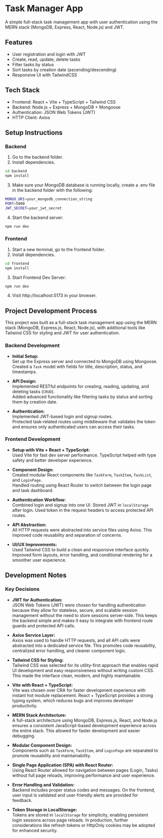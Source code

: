 # Task Manager App

A simple full-stack task management app with user authentication using the MERN stack (MongoDB, Express, React, Node.js) and JWT.

## Features

- User registration and login with JWT
- Create, read, update, delete tasks
- Filter tasks by status
- Sort tasks by creation date (ascending/descending)
- Responsive UI with TailwindCSS

## Tech Stack

- Frontend: React + Vite + TypeScript + Tailwind CSS
- Backend: Node.js + Express + MongoDB + Mongoose
- Authentication: JSON Web Tokens (JWT)
- HTTP Client: Axios

## Setup Instructions

### Backend

1. Go to the backend folder.
2. Install dependencies.
```bash
cd backend
npm install
```
3. Make sure your MongoDB database is running locally, create a .env file in the backend folder with the following:
```bash
MONGO_URI=your_mongodb_connection_string
PORT=5000
JWT_SECRET=your_jwt_secret
```
4. Start the backend server:
```bash
npm run dev
```

### Frontend
1. Start a new terminal, go to the frontend folder.
2. Install dependencies.
```bash
cd frontend
npm install
```
3. Start Frontend Dev Server:
```bash
npm run dev
```
4. Visit http://localhost:5173 in your browser.

## Project Development Process

This project was built as a full-stack task management app using the MERN stack (MongoDB, Express.js, React, Node.js), with additional tools like Tailwind CSS for styling and JWT for user authentication.

### Backend Development

- **Initial Setup:**  
  Set up the Express server and connected to MongoDB using Mongoose. Created a `Task` model with fields for title, description, status, and timestamps.

- **API Design:**  
  Implemented RESTful endpoints for creating, reading, updating, and deleting tasks (`CRUD`).  
  Added advanced functionality like filtering tasks by status and sorting them by creation date.

- **Authentication:**  
  Implemented JWT-based login and signup routes.  
  Protected task-related routes using middleware that validates the token and ensures only authenticated users can access their tasks.

### Frontend Development

- **Setup with Vite + React + TypeScript:**  
  Used Vite for fast dev server performance. TypeScript helped with type safety and better developer experience.

- **Component Design:**  
  Created modular React components like `TaskForm`, `TaskItem`, `TaskList`, and `LoginPage`.  
  Handled routing using React Router to switch between the login page and task dashboard.

- **Authentication Workflow:**  
  Combined login and signup into one UI. Stored JWT in `localStorage` after login. Used token in the request headers to access protected API routes.

- **API Abstraction:**  
  All HTTP requests were abstracted into service files using Axios. This improved code reusability and separation of concerns.

- **UI/UX Improvements:**  
  Used Tailwind CSS to build a clean and responsive interface quickly. Improved form layouts, error handling, and conditional rendering for a smoother user experience.

## Development Notes

### Key Decisions

- **JWT for Authentication:**  
  JSON Web Tokens (JWT) were chosen for handling authentication because they allow for stateless, secure, and scalable session management without the need to store sessions server-side. This keeps the backend simple and makes it easy to integrate with frontend route guards and protected API calls.

- **Axios Service Layer:**  
  Axios was used to handle HTTP requests, and all API calls were abstracted into a dedicated service file. This promotes code reusability, centralized error handling, and cleaner component logic.

- **Tailwind CSS for Styling:**  
  Tailwind CSS was selected for its utility-first approach that enables rapid UI development and easy responsiveness without writing custom CSS. This made the interface clean, modern, and highly maintainable.

- **Vite with React + TypeScript:**  
  Vite was chosen over CRA for faster development experience with instant hot module replacement. React + TypeScript provides a strong typing system, which reduces bugs and improves developer productivity.

- **MERN Stack Architecture:**  
  A full-stack architecture using MongoDB, Express.js, React, and Node.js ensures a consistent JavaScript-based development experience across the entire stack. This allowed for faster development and easier debugging.

- **Modular Component Design:**  
  Components such as `TaskForm`, `TaskItem`, and `LoginPage` are separated to promote reusability and maintainability.

- **Single Page Application (SPA) with React Router:**  
  Using React Router allowed for navigation between pages (Login, Tasks) without full page reloads, improving performance and user experience.

- **Error Handling and Validation:**  
  Backend includes proper status codes and messages. On the frontend, user input is validated and user-friendly alerts are provided for feedback.

- **Token Storage in LocalStorage:**  
  Tokens are stored in `localStorage` for simplicity, enabling persistent login sessions across page reloads. In production, further considerations like refresh tokens or HttpOnly cookies may be adopted for enhanced security.


